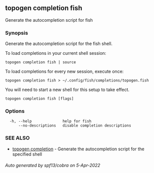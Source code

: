 ## topogen completion fish

Generate the autocompletion script for fish

### Synopsis

Generate the autocompletion script for the fish shell.

To load completions in your current shell session:

	topogen completion fish | source

To load completions for every new session, execute once:

	topogen completion fish > ~/.config/fish/completions/topogen.fish

You will need to start a new shell for this setup to take effect.


```
topogen completion fish [flags]
```

### Options

```
  -h, --help              help for fish
      --no-descriptions   disable completion descriptions
```

### SEE ALSO

* [topogen completion](topogen_completion.md)	 - Generate the autocompletion script for the specified shell

###### Auto generated by spf13/cobra on 5-Apr-2022
